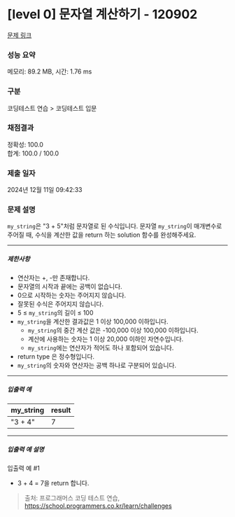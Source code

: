 # [level 0] 문자열 계산하기 - 120902 

[문제 링크](https://school.programmers.co.kr/learn/courses/30/lessons/120902) 

### 성능 요약

메모리: 89.2 MB, 시간: 1.76 ms

### 구분

코딩테스트 연습 > 코딩테스트 입문

### 채점결과

정확성: 100.0<br/>합계: 100.0 / 100.0

### 제출 일자

2024년 12월 11일 09:42:33

### 문제 설명

<p><code>my_string</code>은 "3 + 5"처럼 문자열로 된 수식입니다. 문자열 <code>my_string</code>이 매개변수로 주어질 때, 수식을 계산한 값을 return 하는 solution 함수를 완성해주세요.</p>

<hr>

<h5>제한사항</h5>

<ul>
<li>연산자는 +, -만 존재합니다.</li>
<li>문자열의 시작과 끝에는 공백이 없습니다.</li>
<li>0으로 시작하는 숫자는 주어지지 않습니다.</li>
<li>잘못된 수식은 주어지지 않습니다.</li>
<li>5 ≤ <code>my_string</code>의 길이 ≤ 100</li>
<li><code>my_string</code>을&nbsp;계산한 결과값은 1 이상 100,000 이하입니다.

<ul>
<li><code>my_string</code>의 중간 계산 값은 -100,000 이상 100,000 이하입니다.</li>
<li>계산에 사용하는 숫자는 1 이상 20,000 이하인 자연수입니다.</li>
<li><code>my_string</code>에는 연산자가 적어도 하나 포함되어 있습니다.</li>
</ul></li>
<li>return type 은 정수형입니다.</li>
<li><code>my_string</code>의 숫자와 연산자는 공백 하나로 구분되어 있습니다.</li>
</ul>

<hr>

<h5>입출력 예</h5>
<table class="table">
        <thead><tr>
<th>my_string</th>
<th>result</th>
</tr>
</thead>
        <tbody><tr>
<td>"3 + 4"</td>
<td>7</td>
</tr>
</tbody>
      </table>
<hr>

<h5>입출력 예 설명</h5>

<p>입출력 예 #1</p>

<ul>
<li>3 + 4 = 7을 return 합니다.</li>
</ul>


> 출처: 프로그래머스 코딩 테스트 연습, https://school.programmers.co.kr/learn/challenges